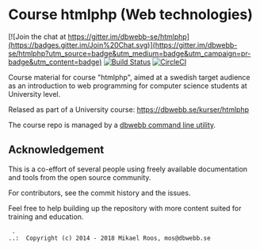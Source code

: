 Course htmlphp (Web technologies)
===================

[![Join the chat at https://gitter.im/dbwebb-se/htmlphp](https://badges.gitter.im/Join%20Chat.svg)](https://gitter.im/dbwebb-se/htmlphp?utm_source=badge&utm_medium=badge&utm_campaign=pr-badge&utm_content=badge)
[![Build Status](https://travis-ci.org/dbwebb-se/htmlphp.svg?branch=master)](https://travis-ci.org/dbwebb-se/htmlphp)
[![CircleCI](https://circleci.com/gh/dbwebb-se/htmlphp.svg?style=svg)](https://circleci.com/gh/dbwebb-se/htmlphp)

Course material for course "htmlphp", aimed at a swedish target audience as an introduction to web programming for computer science students at University level.

Relased as part of a University course: https://dbwebb.se/kurser/htmlphp

The course repo is managed by a [dbwebb command line utility](https://dbwebb.se/dbwebb-cli).



Acknowledgement
-------------------

This is a co-effort of several people using freely available documentation and tools from the open source community. 

For contributors, see the commit history and the issues.

Feel free to help building up the repository with more content suited for training and education.



```                                                            
 .                                                             
..:  Copyright (c) 2014 - 2018 Mikael Roos, mos@dbwebb.se      
```                                                            
